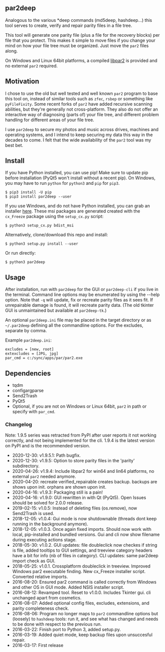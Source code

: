 ## par2deep

Analogous to the various *deep commands (md5deep, hashdeep...) this tool serves to create, verify and repair parity files in a file tree.

This tool will generate one parity file (plus a file for the recovery blocks) per file that you protect. This makes it simple to move files if you change your mind on how your file tree must be organized. Just move the `par2` files along.

On Windows and Linux 64bit platforms, a compiled [libpar2](https://github.com/brenthuisman/libpar2) is provided and no external `par2` required.

## Motivation

I chose to use the old but well tested and well known `par2` program to base this tool on, instead of similar tools such as `zfec`, `rsbep` or something like `pyFileFixity`. Some recent forks of `par2` have added recursive scanning abilities, but they're generally not cross-platform. They also do not offer an interactive way of diagnosing (parts of) your file tree, and different problem handling for different areas of your file tree.

I use `par2deep` to secure my photos and music across drives, machines and operating systems, and I intend to keep securing my data this way in the decades to come. I felt that the wide availability of the `par2` tool was my best bet.

## Install

If you have Python installed, you can use pip! Make sure to update pip before installation (PyQt5 won't install without a recent pip). On Windows, you may have to run `python` for `python3` and `pip` for `pip3`.

    $ pip3 install -U pip
    $ pip3 install par2deep --user

If you use Windows, and do not have Python installed, you can grab an installer [here](https://github.com/brenthuisman/par2deep/releases). These msi packages are generated created with the `cx_Freeze` package using the `setup_cx.py` script:

    $ python3 setup_cx.py bdist_msi

Alternatively, clone/download this repo and install:

    $ python3 setup.py install --user

Or run directly:

    $ python3 par2deep

## Usage

After installation, run with `par2deep` for the GUI or `par2deep-cli` if you live in the terminal. Command line options may be enumerated by using the --help option. Note that `-q` will update, fix or recreate parity files as it sees fit. If unrepairable damage is found, it will recreate parity data. (The old tkinter GUI is unmaintained but available at `par2deep-tk`.)

An optional `par2deep.ini` file may be placed in the target directory or as `~/.par2deep` defining all the commandline options. For the excludes, separate by comma.

Example `par2deep.ini`:

	excludes = [new, root]
	extexcludes = [JPG, jpg]
	par_cmd = c:/sync/apps/par/par2.exe

## Dependencies

 * tqdm
 * configargparse
 * Send2Trash
 * PyQt5
 * Optional, if you are not on Windows or Linux 64bit, `par2` in path or specify with `par_cmd`.

### Changelog

Note: 1.9.5 series was retracted from PyPI after user reports it not working correctly, and not being implemented for the cli. 1.9.4 is the latest version on PyPI and is the recommended version.
 * 2020-12-30: v1.9.5.1: Path bugfix.
 * 2020-12-30: v1.9.5: Option to store parity files in the 'parity' subdirectory.
 * 2020-04-26: v1.9.4: Include libpar2 for win64 and lin64 platforms, no external `par2` needed anymore.
 * 2020-04-20: recreate verified_repairable creates backup. backups are shows upon init. orphans are shown upon init.
 * 2020-04-16: v1.9.3: Packaging still is a pain!
 * 2020-04-16: v1.9.0: GUI rewritten in with Qt (PyQt5). Open Issues should be solved for 2.0.0 release.
 * 2019-02-15: v1.0.5: Instead of deleting files (os.remove), now Send2Trash is used.
 * 2018-12-05: v1.0.4: Gui mode is now shutdownable (threads dont keep running in the background anymore).
 * 2018-12-05: v1.0.3. Once again fixed imports. Should now work with local, pip-installed and bundled versions. Gui and cli now show filename during executing actions stage.
 * 2018-05-30: v1.0.2. GUI updates: file doubleclick now checkes if string is file, added tooltips to GUI settings, and treeview category headers have a bit for info (nb of files in category). CLI updates: same par2deep import check as GUI.
 * 2018-05-25: v1.0.1. Crossplatform doubleclick in treeview. Improved Windows par2 executable finding. New cx_Freeze installer script. Converted relative imports.
 * 2016-08-20: Ensured par2 command is called correctly from Windows and other OS in GUI mode. Added NSIS installer script.
 * 2016-08-12: Revamped tool. Reset to v1.0.0. Includes Tkinter gui. cli unchanged apart from cosmetics.
 * 2016-08-07: Added optional config files, excludes, extensions, and parity completeness check.
 * 2016-08-06: Program no longer maps to `par2` commandline options but (loosely) to `hashdeep` tools: run it, and see what has changed and needs to be done with respect to the previous run.
 * 2016-03-22: Finish port to Python 3, added setup.py.
 * 2016-03-19: Added quiet mode, keep backup files upon unsuccesful repair.
 * 2016-03-17: First release
